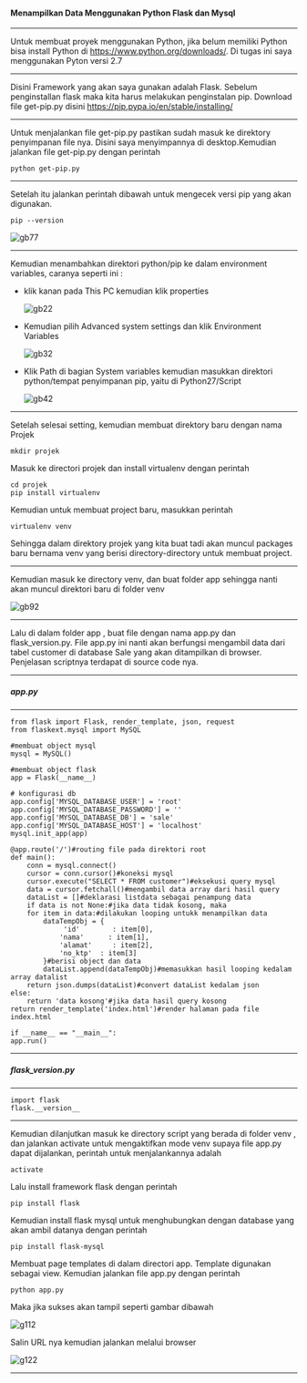 #### Menampilkan Data Menggunakan Python Flask dan Mysql 
----
Untuk membuat proyek menggunakan Python, jika belum memiliki Python bisa install Python di https://www.python.org/downloads/. Di tugas ini saya menggunakan Pyton versi 2.7 

---
Disini Framework yang akan saya gunakan adalah Flask. Sebelum penginstallan flask maka kita harus melakukan penginstalan pip. Download file get-pip.py disini https://pip.pypa.io/en/stable/installing/

---    
Untuk menjalankan file get-pip.py pastikan sudah masuk ke direktory penyimpanan file nya. Disini saya menyimpannya di desktop.Kemudian jalankan file get-pip.py dengan perintah 
	
	python get-pip.py
	
----
Setelah itu jalankan perintah dibawah untuk mengecek versi pip yang akan digunakan. 
        
	pip --version 


   <img src="https://github.com/lilyastri/tct/blob/master/img/pip.jpg" alt="gb77"/>

----

Kemudian menambahkan direktori python/pip ke dalam environment variables, caranya seperti ini :
- klik kanan pada This PC kemudian klik properties

     <img src="https://github.com/lilyastri/tct/blob/master/img/gb2.jpg" alt="gb22"/>
     
- Kemudian pilih Advanced system settings dan klik Environment Variables

     <img src="https://github.com/lilyastri/tct/blob/master/img/gb3.jpg" alt="gb32"/>
     
- Klik Path di bagian System variables kemudian masukkan direktori python/tempat penyimpanan pip, yaitu di Python27/Script

     <img src="https://github.com/lilyastri/tct/blob/master/img/gb4.jpg" alt="gb42"/>

---
Setelah selesai setting, kemudian membuat direktory baru dengan nama Projek
	
	mkdir projek

Masuk ke directori projek dan install virtualenv dengan perintah 
        
	cd projek
	pip install virtualenv

Kemudian untuk membuat project baru, masukkan perintah
	
	virtualenv venv

Sehingga dalam direktory projek yang kita buat tadi akan muncul packages baru bernama venv yang berisi directory-directory untuk membuat project. 

---
Kemudian masuk ke directory venv, dan buat folder app sehingga nanti akan muncul direktori baru di folder venv

   <img src="https://github.com/lilyastri/tct/blob/master/img/app.jpg" alt="gb92"/>

---
Lalu di dalam folder app , buat file dengan nama app.py dan flask_version.py. File app.py ini nanti akan berfungsi mengambil data dari tabel customer di database Sale yang akan ditampilkan di browser. Penjelasan scriptnya terdapat di source code nya. 

---
##### app.py
---

	from flask import Flask, render_template, json, request
	from flaskext.mysql import MySQL

	#membuat object mysql
	mysql = MySQL()

	#membuat object flask
	app = Flask(__name__)

	# konfigurasi db
	app.config['MYSQL_DATABASE_USER'] = 'root'
	app.config['MYSQL_DATABASE_PASSWORD'] = ''
	app.config['MYSQL_DATABASE_DB'] = 'sale'
	app.config['MYSQL_DATABASE_HOST'] = 'localhost'
	mysql.init_app(app)

	@app.route('/')#routing file pada direktori root
	def main():
    	conn = mysql.connect()
    	cursor = conn.cursor()#koneksi mysql
    	cursor.execute("SELECT * FROM customer")#eksekusi query mysql
    	data = cursor.fetchall()#mengambil data array dari hasil query
    	dataList = []#deklarasi listdata sebagai penampung data
    	if data is not None:#jika data tidak kosong, maka
        for item in data:#dilakukan looping untukk menampilkan data
            dataTempObj = {
                 'id'        : item[0],
                'nama'      : item[1],
                'alamat'     : item[2],
                'no_ktp'  : item[3]
            }#berisi object dan data
            dataList.append(dataTempObj)#memasukkan hasil looping kedalam array datalist
        return json.dumps(dataList)#convert dataList kedalam json 
    else:
        return 'data kosong'#jika data hasil query kosong
    return render_template('index.html')#render halaman pada file index.html

	if __name__ == "__main__":
    app.run()

---
##### flask_version.py
---

	import flask
	flask.__version__

---

Kemudian dilanjutkan masuk ke directory script yang berada di folder venv , dan jalankan activate untuk mengaktifkan mode venv supaya file app.py dapat dijalankan, perintah untuk menjalankannya adalah 
	
	activate

Lalu install framework flask dengan perintah 
	
	pip install flask 

Kemudian install flask mysql untuk menghubungkan dengan database yang akan ambil datanya dengan perintah 
	
	pip install flask-mysql

Membuat page templates di dalam directori app. Template digunakan sebagai view. Kemudian jalankan file app.py dengan perintah 
	
	python app.py

Maka jika sukses akan tampil seperti gambar dibawah
   
   <img src="https://github.com/lilyastri/tct/blob/master/img/gb11.JPG" alt="g112"/>

Salin URL nya kemudian jalankan melalui browser

   <img src="https://github.com/lilyastri/tct/blob/master/img/gb100.JPG" alt="g122"/>

---

